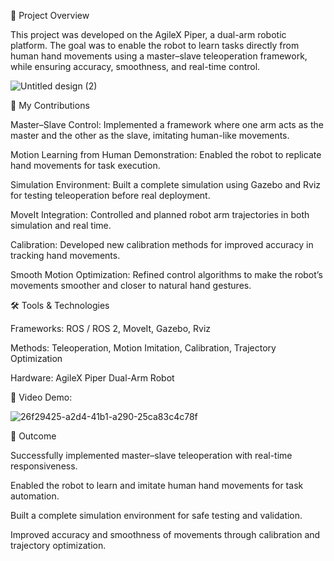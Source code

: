 📌 Project Overview

This project was developed on the AgileX Piper, a dual-arm robotic platform.
The goal was to enable the robot to learn tasks directly from human hand movements using a master–slave teleoperation framework, while ensuring accuracy, smoothness, and real-time control.



![Untitled design (2)](https://github.com/user-attachments/assets/05390a22-3f4e-4627-af40-5da7aa70d722)

🔧 My Contributions

Master–Slave Control: Implemented a framework where one arm acts as the master and the other as the slave, imitating human-like movements.

Motion Learning from Human Demonstration: Enabled the robot to replicate hand movements for task execution.

Simulation Environment: Built a complete simulation using Gazebo and Rviz for testing teleoperation before real deployment.

MoveIt Integration: Controlled and planned robot arm trajectories in both simulation and real time.

Calibration: Developed new calibration methods for improved accuracy in tracking hand movements.

Smooth Motion Optimization: Refined control algorithms to make the robot’s movements smoother and closer to natural hand gestures.

🛠️ Tools & Technologies

Frameworks: ROS / ROS 2, MoveIt, Gazebo, Rviz

Methods: Teleoperation, Motion Imitation, Calibration, Trajectory Optimization

Hardware: AgileX Piper Dual-Arm Robot

📸 Video Demo:




![26f29425-a2d4-41b1-a290-25ca83c4c78f](https://github.com/user-attachments/assets/03fc6c05-9b7b-49a3-8823-e7a1519b7083)




🚀 Outcome

Successfully implemented master–slave teleoperation with real-time responsiveness.

Enabled the robot to learn and imitate human hand movements for task automation.

Built a complete simulation environment for safe testing and validation.

Improved accuracy and smoothness of movements through calibration and trajectory optimization.
